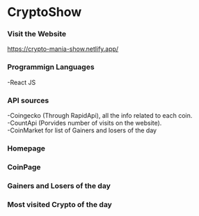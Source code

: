 # CryptoShow
### Visit the Website
https://crypto-mania-show.netlify.app/

### Programmign Languages
-React JS

### API sources
-Coingecko (Through RapidApi), all the info related to each coin.
<br>
-CountApi (Porvides number of visits on the website).
<br>
-CoinMarket for list of Gainers and losers of the day
<br>

### Homepage
### CoinPage
### Gainers and Losers of the day
### Most visited Crypto of the day

